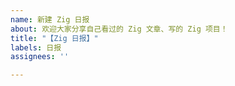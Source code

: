```yaml
---
name: 新建 Zig 日报
about: 欢迎大家分享自己看过的 Zig 文章、写的 Zig 项目！
title: "【Zig 日报】"
labels: 日报
assignees: ''

---
```



